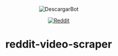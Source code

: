 
<div align="center">

![DescargarBot](https:///descargarbot.com/v/multiples_files.png)

[![Reddit](https://img.shields.io/badge/off-descargarbot?logo=github&label=status&color=red
)](https://github.com/lucho123456789/reddit-video-scraper "Reddit")

# reddit-video-scraper
